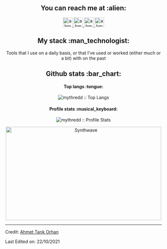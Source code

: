 <h2 align="center">You can reach me at :alien:</h2>

<p align="center">

<a href="https://instagram.com/ahmet.tarik42">
    <img src="https://www.vectorlogo.zone/logos/instagram/instagram-icon.svg" alt="ahmettarikorhan's Instagram Profile" height="30" width="30">
  </a>
  
  <a href="https://www.linkedin.com/in/ahmet-tar%C4%B1k-orhan-68938b212//">
    <img src="https://www.vectorlogo.zone/logos/linkedin/linkedin-icon.svg" alt="ahmettarikorhan's LinkedIn Profile" height="30" width="30">
  </a>

  <a href="https://stackoverflow.com/users/16031207/mythredd">
    <img src="https://www.vectorlogo.zone/logos/stackoverflow/stackoverflow-icon.svg" alt="ahmettarikorhan's Stack Overflow Profile" height="30" width="30">
  </a>

  
 
  <a href="https://www.youtube.com/channel/UCYwNbyJjjOLnuGW5_eH4dGg">
    <img src="https://www.vectorlogo.zone/logos/youtube/youtube-icon.svg" alt="ahmettarikorhan's YouTube Channel" height="30" width="30">
  </a>
</p>

<h2 align="center">My stack :man_technologist:</h2>

<p align="center">Tools that I use on a daily basis, or that I've used or worked (either much or a bit) with on the past</p>

<h2 align="center">Github stats :bar_chart:</h2>


<h4 align="center">Top langs :tongue:</h4>

<p align="center"><img src="https://github-readme-stats.vercel.app/api/top-langs/?username=ahmettarikorhan&langs_count=10&theme=tokyonight&layout=compact" alt="mythredd :: Top Langs" /></p>

<h4 align="center">Profile stats :musical_keyboard:</h4>

<p align="center"><img src="https://github-readme-stats.vercel.app/api?username=ahmettarikorhan&show_icons=true&theme=synthwave" alt="mythredd :: Profile Stats" /></p>

<p align="center"><img src="https://thumbs.gfycat.com/GoodnaturedFondGaur-size_restricted.gif" alt="Synthwave" height="300" width="500"></p>

----
Credit: [Ahmet Tarık Orhan](https://github.com/ahmettarikorhan)

Last Edited on: 22/10/2021
